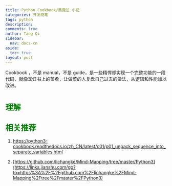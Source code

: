```yaml
---
title: Python Cookbook/黑魔法 小记
categories: 开发随笔
tags: python
description: 
comments: true
author: Tang Qi
sidebar:
  nav: docs-cn
aside:
  toc: true
layout: post
---
```


Cookbook ，不是 manual，不是 guide，是一些精悍却实现一个完整功能的一段代码，就像烹饪书上的菜肴，让做菜的人复盘自己过去的做法，从逻辑和性能加以改进。

<!--more-->

# <font face="黑体" color=green size=5>理解</font>





## <font face="黑体" color=green size=5>相关推荐</font>

1. https://python3-cookbook.readthedocs.io/zh_CN/latest/c01/p01_unpack_sequence_into_separate_variables.html

2. [https://github.com/lichangke/Mind-Mapping/tree/master/Python3](https://links.jianshu.com/go?to=https%3A%2F%2Fgithub.com%2Flichangke%2FMind-Mapping%2Ftree%2Fmaster%2FPython3)

   

   

